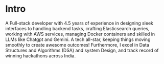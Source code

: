 # Intro

A Full-stack developer with 4.5 years of experience in designing sleek interfaces to handling backend tasks, crafting Elasticsearch queries, working with AWS services, managing Docker containers and skilled in LLMs like Chatgpt and Gemini. A tech all-star, keeping things moving smoothly to create awesome outcomes! Furthermore, I excel in Data Structures and Algorithms (DSA) and system Design, and track record of winning hackathons across India.
